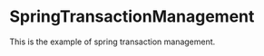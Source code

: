 SpringTransactionManagement
===========================

This is the example of spring transaction management.
